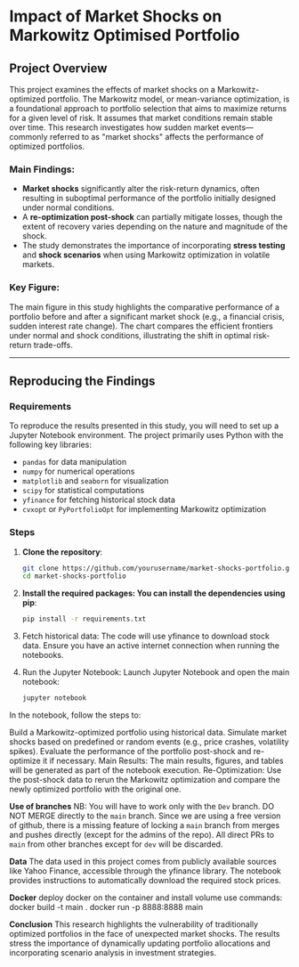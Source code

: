 # Impact of Market Shocks on Markowitz Optimised Portfolio

## Project Overview

This project examines the effects of market shocks on a Markowitz-optimized portfolio. The Markowitz model, or mean-variance optimization, is a foundational approach to portfolio selection that aims to maximize returns for a given level of risk. It assumes that market conditions remain stable over time. This research investigates how sudden market events—commonly referred to as "market shocks" affects the performance of optimized portfolios.

### Main Findings:
- **Market shocks** significantly alter the risk-return dynamics, often resulting in suboptimal performance of the portfolio initially designed under normal conditions.
- A **re-optimization post-shock** can partially mitigate losses, though the extent of recovery varies depending on the nature and magnitude of the shock.
- The study demonstrates the importance of incorporating **stress testing** and **shock scenarios** when using Markowitz optimization in volatile markets.

### Key Figure:
The main figure in this study highlights the comparative performance of a portfolio before and after a significant market shock (e.g., a financial crisis, sudden interest rate change). The chart compares the efficient frontiers under normal and shock conditions, illustrating the shift in optimal risk-return trade-offs.

---

## Reproducing the Findings

### Requirements

To reproduce the results presented in this study, you will need to set up a Jupyter Notebook environment. The project primarily uses Python with the following key libraries:

- `pandas` for data manipulation
- `numpy` for numerical operations
- `matplotlib` and `seaborn` for visualization
- `scipy` for statistical computations
- `yfinance` for fetching historical stock data
- `cvxopt` or `PyPortfolioOpt` for implementing Markowitz optimization

### Steps

1. **Clone the repository**:
   ```bash
   git clone https://github.com/yourusername/market-shocks-portfolio.git
   cd market-shocks-portfolio
   ```

2. **Install the required packages: You can install the dependencies using pip**:
   ```bash
   pip install -r requirements.txt
   ```
3. Fetch historical data: The code will use yfinance to download stock data. Ensure you have an active internet connection when running the notebooks.
4. Run the Jupyter Notebook: Launch Jupyter Notebook and open the main notebook:
   ```bash
   jupyter notebook
   ```
In the notebook, follow the steps to:

Build a Markowitz-optimized portfolio using historical data.
Simulate market shocks based on predefined or random events (e.g., price crashes, volatility spikes).
Evaluate the performance of the portfolio post-shock and re-optimize it if necessary.
Main Results: The main results, figures, and tables will be generated as part of the notebook execution.
Re-Optimization: Use the post-shock data to rerun the Markowitz optimization and compare the newly optimized portfolio with the original one.

**Use of branches**
NB: You will have to work only with the `Dev` branch. DO NOT MERGE directly to the `main` branch. Since we are using a free version of github, there is a missing feature of locking a `main` branch from merges and pushes directly (except for the admins of the repo). All direct PRs to `main` from other branches except for `dev` will be discarded. 

**Data**
The data used in this project comes from publicly available sources like Yahoo Finance, accessible through the yfinance library. The notebook provides instructions to automatically download the required stock prices.

**Docker**
deploy docker on the container and install volume
use commands:
docker build -t main .
docker run -p 8888:8888 main

**Conclusion**
This research highlights the vulnerability of traditionally optimized portfolios in the face of unexpected market shocks. The results stress the importance of dynamically updating portfolio allocations and incorporating scenario analysis in investment strategies.
   
